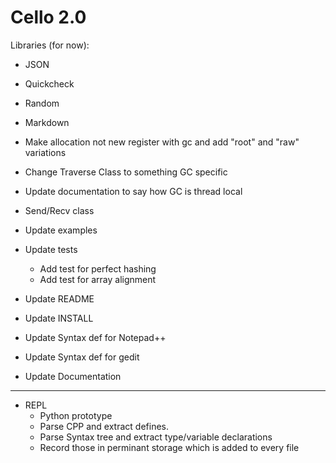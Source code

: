 Cello 2.0
=========

Libraries (for now):
  * JSON
  * Quickcheck
  * Random
  * Markdown
  
* Make allocation not new register with gc and add "root" and "raw" variations
* Change Traverse Class to something GC specific
* Update documentation to say how GC is thread local
* Send/Recv class

* Update examples
* Update tests
  - Add test for perfect hashing
  - Add test for array alignment
* Update README
* Update INSTALL
* Update Syntax def for Notepad++
* Update Syntax def for gedit
* Update Documentation

----------------

* REPL
  - Python prototype
  - Parse CPP and extract defines.
  - Parse Syntax tree and extract type/variable declarations
  - Record those in perminant storage which is added to every file
